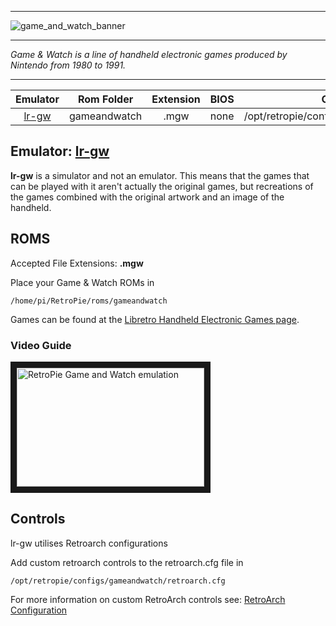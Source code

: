 ***

![game_and_watch_banner](https://cloud.githubusercontent.com/assets/10035308/13205492/9b6db396-d8a6-11e5-8a74-51b2a74a0f35.png)

***
_Game & Watch is a line of handheld electronic games produced by Nintendo from 1980 to 1991._

***

| Emulator | Rom Folder | Extension | BIOS |  Controller Config |
| :---: | :---: | :---: | :---: | :---: |
| [lr-gw](https://github.com/libretro/gw-libretro) | gameandwatch  | .mgw | none | /opt/retropie/configs/gameandwatch/retroarch.cfg |

## Emulator: [lr-gw](https://github.com/libretro/gw-libretro)

**lr-gw** is a simulator and not an emulator. This means that the games that can be played with it aren't actually the original games, but recreations of the games combined with the original artwork and an image of the handheld.

## ROMS
Accepted File Extensions: **.mgw**

Place your Game & Watch ROMs in
```
/home/pi/RetroPie/roms/gameandwatch
```

Games can be found at the [Libretro Handheld Electronic Games page](https://bot.libretro.com/assets/cores/Handheld%20Electronic%20Game/).

### Video Guide  

<a href="https://www.youtube.com/watch?v=DzbsfCC77IQ" target="_blank"><img src="https://i.ytimg.com/vi_webp/DzbsfCC77IQ/mqdefault.webp" 
alt="RetroPie Game and Watch emulation" width="300" height="190" border="10" /></a>  

## Controls

lr-gw utilises Retroarch configurations

Add custom retroarch controls to the retroarch.cfg file in
```shell
/opt/retropie/configs/gameandwatch/retroarch.cfg
```
For more information on custom RetroArch controls see: [RetroArch Configuration](RetroArch-Configuration)
